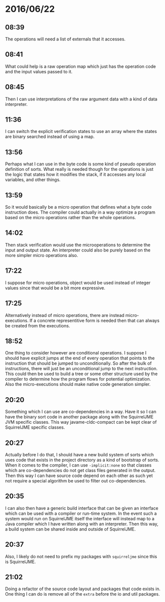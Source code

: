 # 2016/06/22

## 08:39

The operations will need a list of externals that it accesses.

## 08:41

What could help is a raw operation map which just has the operation code and
the input values passed to it.

## 08:45

Then I can use interpretations of the raw argument data with a kind of data
interpreter.

## 11:36

I can switch the explicit verification states to use an array where the states
are binary searched instead of using a map.

## 13:56

Perhaps what I can use in the byte code is some kind of pseudo operation
definition of sorts. What really is needed though for the operations is just
the logic that states how it modifies the stack, if it accesses any local
variables, and other things.

## 13:59

So it would basically be a micro operation that defines what a byte code
instruction does. The compiler could actually in a way optimize a program
based on the micro operations rather than the whole operations.

## 14:02

Then stack verification would use the microoperations to determine the input
and output state. An interpreter could also be purely based on the more simpler
micro operations also.

## 17:22

I suppose for micro operations, object would be used instead of integer
values since that would be a bit more expressive.

## 17:25

Alternatively instead of micro operations, there are instead micro-executions.
If a concrete representitive form is needed then that can always be created
from the executions.

## 18:52

One thing to consider however are conditional operations. I suppose I should
have explicit jumps at the end of every operation that points to the
instruction that should be jumped to unconditionally. So after the bulk of
instructions, there will just be an unconditional jump to the next instruction.
This could then be used to build a tree or some other structure used by the
compiler to determine how the program flows for potential optimization. Also
the micro-executions should make native code generation simpler.

## 20:20

Something which I can use are co-dependencies in a way. Have it so I can have
the binary sort code in another package along with the SquirrelJME JVM specific
classes. This way javame-cldc-compact can be kept clear of SquirrelJME specific
classes.

## 20:27

Actually before I do that, I should have a new build system of sorts which
uses code that exists in the project directory as a kind of bootstrap of sorts.
When it comes to the compiler, I can use `-implicit:none` so that classes
which are co-dependencies do not get class files generated in the output. Then
this way I can have source code depend on each other as such yet not require
a special algorithm be used to filter out co-dependencies.

## 20:35

I can also then have a generic build interface that can be given an interface
which can be used with a compiler or run-time system. In the event such a
system would run on SquirrelJME itself the interface will instead map to a Java
compiler which I have written along with an interpreter. Then this way, a build
system can be shared inside and outside of SquirrelJME.

## 20:37

Also, I likely do not need to prefix my packages with `squirreljme` since this
is SquirrelJME.

## 21:02

Doing a refactor of the source code layout and packages that code exists in.
One thing I can do is remove all of the `extra` before the io and util
packages.


